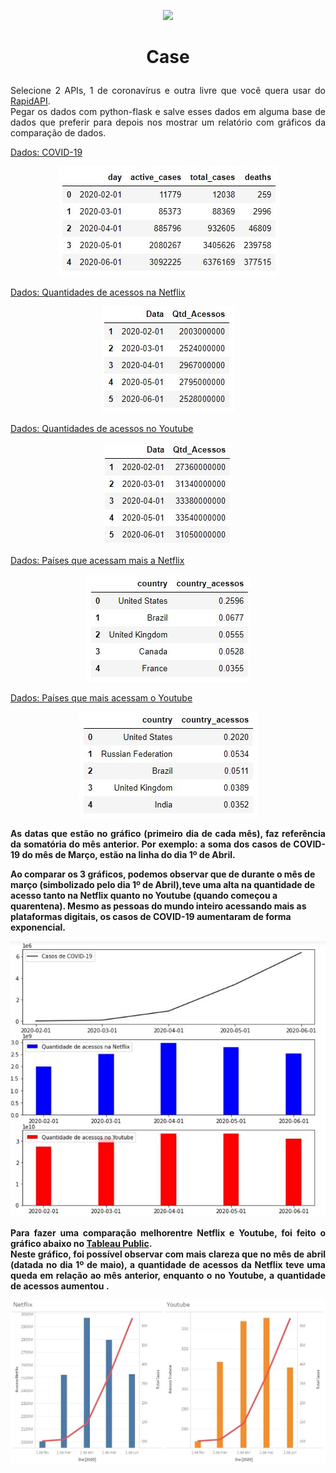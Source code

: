 <p align="center"><img src="https://images.sympla.com.br/582488b7b625b.png"></p>

<h1><b><p align="center">Case</p></b></h1>
<p align="justify">Selecione 2 APIs, 1 de coronavírus e outra livre que você quera usar do <a href="https://coronavirus-map.p.rapidapi.com/v1/spots/summary">RapidAPI</a>.</br>
Pegar os dados com python-flask e salve esses dados em alguma base de dados que preferir para depois nos mostrar um relatório com gráficos da comparação de dados.</p>


<u><p align="justify">Dados: COVID-19</p></u>
<p align="center"><img src="Fotos/Capturar.JPG"></p>

<u><p align="justify">Dados: Quantidades de acessos na Netflix</p></u>
<p align="center"><img src="Fotos/Capturar1.JPG"></p>

<u><p align="justify">Dados: Quantidades de acessos no Youtube</p></u>
<p align="center"><img src="Fotos/Capturar3.JPG"></p>

<u><p align="justify">Dados: Países que acessam mais a Netflix</p></u>
<p align="center"><img src="Fotos/Capturar2.JPG"></p>

<u><p align="justify">Dados: Países que mais acessam o Youtube</p></u>
<p align="center"><img src="Fotos/Capturar4.JPG"></p>

<b><p align="justify">As datas que estão no gráfico (primeiro dia de cada mês), faz referência da somatória do mês anterior. Por exemplo: a soma dos casos de COVID-19 do mês de Março, estão na linha do dia 1º de Abril.

Ao comparar os 3 gráficos, podemos observar que de durante o mês de março (simbolizado pelo dia 1º de Abril),teve uma alta na quantidade de acesso tanto na Netflix quanto no Youtube (quando começou a quarentena). Mesmo as pessoas do mundo inteiro acessando mais as plataformas digitais, os casos de COVID-19 aumentaram de forma exponencial.</p></b>
<p align="center"><img src="Fotos/Capturar5.JPG"></p>


<b><p align="justify">Para fazer uma comparação melhorentre Netflix e Youtube, foi feito o gráfico abaixo no <a href="https://public.tableau.com/profile/yukari.guenka.yshida#!/vizhome/Campus_Inc_Case/Painel1?publish=yes">Tableau Public</a>.</br>
Neste gráfico, foi possível observar com mais clareza que no mês de abril (datada no dia 1º de maio), a quantidade de acessos da Netflix teve uma queda em relação ao mês anterior, enquanto o no Youtube, a quantidade de acessos aumentou .  </p></b>
<p align="center"><img src="Fotos/Capturar6.JPG"></p>